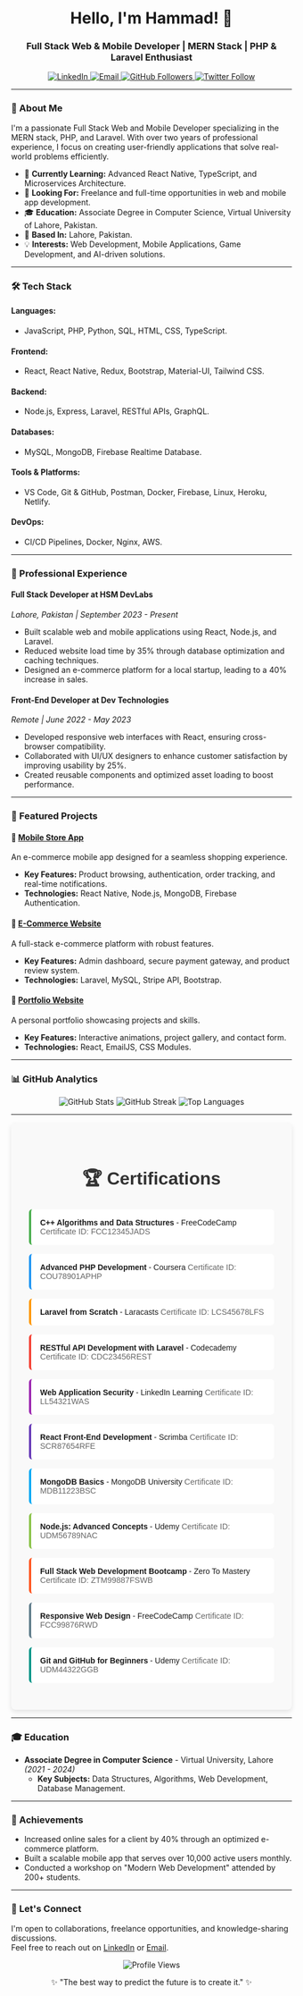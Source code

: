 <h1 align="center">Hello, I'm Hammad! 👋</h1>
<h3 align="center">Full Stack Web & Mobile Developer | MERN Stack | PHP & Laravel Enthusiast</h3>

<p align="center">
  <a href="https://www.linkedin.com/in/hammad-idrees-b268792b2/" target="_blank">
    <img src="https://img.shields.io/badge/LinkedIn-%230077B5.svg?style=for-the-badge&logo=linkedin&logoColor=white" alt="LinkedIn">
  </a>
  <a href="mailto:hammadicu@gmail.com" target="_blank">
    <img src="https://img.shields.io/badge/Email-%23D14836.svg?style=for-the-badge&logo=gmail&logoColor=white" alt="Email">
  </a>
  <a href="https://github.com/hammad837" target="_blank">
    <img src="https://img.shields.io/github/followers/hammad837?style=for-the-badge&logo=github&color=green" alt="GitHub Followers">
  </a>
  <a href="https://twitter.com/hammad_dev" target="_blank">
    <img src="https://img.shields.io/twitter/follow/hammad_dev?style=for-the-badge&logo=twitter&color=1DA1F2" alt="Twitter Follow">
  </a>
</p>

---

### 🌟 About Me

I'm a passionate Full Stack Web and Mobile Developer specializing in the MERN stack, PHP, and Laravel. With over two years of professional experience, I focus on creating user-friendly applications that solve real-world problems efficiently.

- 🌱 **Currently Learning:** Advanced React Native, TypeScript, and Microservices Architecture.
- 💼 **Looking For:** Freelance and full-time opportunities in web and mobile app development.
- 🎓 **Education:** Associate Degree in Computer Science, Virtual University of Lahore, Pakistan.
- 📍 **Based In:** Lahore, Pakistan.
- 💡 **Interests:** Web Development, Mobile Applications, Game Development, and AI-driven solutions.

---

### 🛠️ Tech Stack

#### **Languages:**
- JavaScript, PHP, Python, SQL, HTML, CSS, TypeScript.

#### **Frontend:**
- React, React Native, Redux, Bootstrap, Material-UI, Tailwind CSS.

#### **Backend:**
- Node.js, Express, Laravel, RESTful APIs, GraphQL.

#### **Databases:**
- MySQL, MongoDB, Firebase Realtime Database.

#### **Tools & Platforms:**
- VS Code, Git & GitHub, Postman, Docker, Firebase, Linux, Heroku, Netlify.

#### **DevOps:**
- CI/CD Pipelines, Docker, Nginx, AWS.

---

### 💼 Professional Experience

#### **Full Stack Developer at HSM DevLabs**  
*Lahore, Pakistan | September 2023 - Present*

- Built scalable web and mobile applications using React, Node.js, and Laravel.
- Reduced website load time by 35% through database optimization and caching techniques.
- Designed an e-commerce platform for a local startup, leading to a 40% increase in sales.

#### **Front-End Developer at Dev Technologies**  
*Remote | June 2022 - May 2023*

- Developed responsive web interfaces with React, ensuring cross-browser compatibility.
- Collaborated with UI/UX designers to enhance customer satisfaction by improving usability by 25%.
- Created reusable components and optimized asset loading to boost performance.

---

### 🚀 Featured Projects

#### 📱 **[Mobile Store App](https://github.com/hammad837/mobilestore)**  
An e-commerce mobile app designed for a seamless shopping experience.

- **Key Features:** Product browsing, authentication, order tracking, and real-time notifications.
- **Technologies:** React Native, Node.js, MongoDB, Firebase Authentication.

#### 🛒 **[E-Commerce Website](https://github.com/hammad837/ecommerce-site)**  
A full-stack e-commerce platform with robust features.

- **Key Features:** Admin dashboard, secure payment gateway, and product review system.
- **Technologies:** Laravel, MySQL, Stripe API, Bootstrap.

#### 🔗 **[Portfolio Website](https://hammad.icu)**  
A personal portfolio showcasing projects and skills.

- **Key Features:** Interactive animations, project gallery, and contact form.
- **Technologies:** React, EmailJS, CSS Modules.

---

### 📊 GitHub Analytics

<p align="center">
  <img src="https://github-readme-stats.vercel.app/api?username=hammad837&show_icons=true&theme=radical" alt="GitHub Stats">
  <img src="https://github-readme-streak-stats.herokuapp.com/?user=hammad837&theme=radical" alt="GitHub Streak">
  <img src="https://github-readme-stats.vercel.app/api/top-langs/?username=hammad837&layout=compact&theme=radical" alt="Top Languages">
</p>

---

<section id="certifications" style="font-family: 'Arial', sans-serif; padding: 2rem; background-color: #f9f9f9; border-radius: 8px; box-shadow: 0 4px 8px rgba(0, 0, 0, 0.1);">
  <h2 style="text-align: center; font-size: 2rem; color: #333; margin-bottom: 1.5rem;">🏆 Certifications</h2>
  <ul style="list-style-type: none; padding: 0;">
    <li style="background: #fff; margin-bottom: 1rem; padding: 1rem; border-radius: 6px; border-left: 4px solid #4caf50;">
      <strong>C++ Algorithms and Data Structures</strong> - FreeCodeCamp  
      <span style="color: #666; font-size: 0.9rem;">Certificate ID: FCC12345JADS</span>
    </li>
    <li style="background: #fff; margin-bottom: 1rem; padding: 1rem; border-radius: 6px; border-left: 4px solid #2196f3;">
      <strong>Advanced PHP Development</strong> - Coursera  
      <span style="color: #666; font-size: 0.9rem;">Certificate ID: COU78901APHP</span>
    </li>
    <li style="background: #fff; margin-bottom: 1rem; padding: 1rem; border-radius: 6px; border-left: 4px solid #ff9800;">
      <strong>Laravel from Scratch</strong> - Laracasts  
      <span style="color: #666; font-size: 0.9rem;">Certificate ID: LCS45678LFS</span>
    </li>
    <li style="background: #fff; margin-bottom: 1rem; padding: 1rem; border-radius: 6px; border-left: 4px solid #f44336;">
      <strong>RESTful API Development with Laravel</strong> - Codecademy  
      <span style="color: #666; font-size: 0.9rem;">Certificate ID: CDC23456REST</span>
    </li>
    <li style="background: #fff; margin-bottom: 1rem; padding: 1rem; border-radius: 6px; border-left: 4px solid #9c27b0;">
      <strong>Web Application Security</strong> - LinkedIn Learning  
      <span style="color: #666; font-size: 0.9rem;">Certificate ID: LL54321WAS</span>
    </li>
    <li style="background: #fff; margin-bottom: 1rem; padding: 1rem; border-radius: 6px; border-left: 4px solid #673ab7;">
      <strong>React Front-End Development</strong> - Scrimba  
      <span style="color: #666; font-size: 0.9rem;">Certificate ID: SCR87654RFE</span>
    </li>
    <li style="background: #fff; margin-bottom: 1rem; padding: 1rem; border-radius: 6px; border-left: 4px solid #03a9f4;">
      <strong>MongoDB Basics</strong> - MongoDB University  
      <span style="color: #666; font-size: 0.9rem;">Certificate ID: MDB11223BSC</span>
    </li>
    <li style="background: #fff; margin-bottom: 1rem; padding: 1rem; border-radius: 6px; border-left: 4px solid #8bc34a;">
      <strong>Node.js: Advanced Concepts</strong> - Udemy  
      <span style="color: #666; font-size: 0.9rem;">Certificate ID: UDM56789NAC</span>
    </li>
    <li style="background: #fff; margin-bottom: 1rem; padding: 1rem; border-radius: 6px; border-left: 4px solid #ff5722;">
      <strong>Full Stack Web Development Bootcamp</strong> - Zero To Mastery  
      <span style="color: #666; font-size: 0.9rem;">Certificate ID: ZTM99887FSWB</span>
    </li>
    <li style="background: #fff; margin-bottom: 1rem; padding: 1rem; border-radius: 6px; border-left: 4px solid #607d8b;">
      <strong>Responsive Web Design</strong> - FreeCodeCamp  
      <span style="color: #666; font-size: 0.9rem;">Certificate ID: FCC99876RWD</span>
    </li>
    <li style="background: #fff; margin-bottom: 1rem; padding: 1rem; border-radius: 6px; border-left: 4px solid #009688;">
      <strong>Git and GitHub for Beginners</strong> - Udemy  
      <span style="color: #666; font-size: 0.9rem;">Certificate ID: UDM44322GGB</span>
    </li>
  </ul>
</section>

---

### 🎓 Education

- **Associate Degree in Computer Science** - Virtual University, Lahore _(2021 - 2024)_
  - **Key Subjects:** Data Structures, Algorithms, Web Development, Database Management.

---

### 🏅 Achievements

- Increased online sales for a client by 40% through an optimized e-commerce platform.
- Built a scalable mobile app that serves over 10,000 active users monthly.
- Conducted a workshop on "Modern Web Development" attended by 200+ students.

---

### 💬 Let's Connect

I'm open to collaborations, freelance opportunities, and knowledge-sharing discussions.  
Feel free to reach out on [LinkedIn](https://www.linkedin.com/in/hammad-idrees-b268792b2/) or [Email](mailto:hammadicu@gmail.com).

<p align="center">
  <img src="https://komarev.com/ghpvc/?username=hammad837&style=flat-square&color=blue" alt="Profile Views">
</p>

<p align="center">✨ "The best way to predict the future is to create it." ✨</p>

